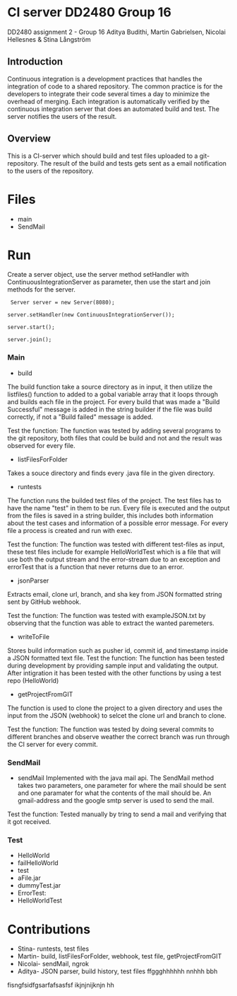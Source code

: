 # CI server DD2480 Group 16

DD2480 assignment 2 - Group 16 Aditya Budithi, Martin Gabrielsen, Nicolai Hellesnes & Stina Långström

## Introduction

Continuous integration is a development practices that handles the integration of code to a shared repository. The common practice is for the developers to integrate their code several times a day to minimize the overhead of merging. Each integration is automatically verified by the continuous integration server that does an automated build and test. The server notifies the users of the result.

## Overview

This is a CI-server which should build and test files uploaded to a git-repository. The result of the build and tests gets sent as a email notification to the users of the repository.

# Files

 - main
 - SendMail

# Run

Create a server object, use the server method setHandler with ContinuousIntegrationServer as parameter, then use the start and join methods for the server.

` Server server = new Server(8080);`

`server.setHandler(new ContinuousIntegrationServer());`

`server.start();`
        
`server.join(); `

### Main
- build

The build function take a source directory as in input, it then utilize the listfiles() function to added to a gobal variable array that it loops through and builds each file in the project. For every build that was made a "Build Successful" message is added in the string builder if the file was build correctly, if not a "Build failed" message is added.

Test the function: The function was tested by adding several programs to the git repository, both files that could be build and not and the result was observed for every file.
- listFilesForFolder

Takes a souce directory and finds every .java file in the given directory.
- runtests

The function runs the builded test files of the project. The test files has to have the name "test" in them to be run. Every file is executed and the output from the files is saved in a string builder, this includes both information about the test cases and information of a possible error message. For every file a process is created and run with exec.

Test the function: The function was tested with different test-files as input, these test files include for example HelloWorldTest which is a file that will use both the output stream and the error-stream due to an exception and errorTest that is a function that never returns due to an error. 

- jsonParser

Extracts email, clone url, branch, and sha key from JSON formatted string sent by GitHub webhook.

Test the function: The function was tested with exampleJSON.txt by observing that the function was able to extract the wanted paremeters.

- writeToFile

Stores build information such as pusher id, commit id, and timestamp inside a JSON formatted text file. 
Test the function: The function has been tested during development by providing sample input and validating the output.
After intigration it has been tested with the other functions by using a test repo (HelloWorld)

- getProjectFromGIT

The function is used to clone the project to a given directory and uses the input from the JSON (webhook) to selcet the clone url and branch to clone.

Test the function: The function was tested by doing several commits to different branches and observe weather the correct branch was run through the CI server for every commit.

### SendMail

- sendMail
Implemented with the java mail api. The SendMail method takes two parameters, one parameter for where the mail should be sent and one paramater for what the contents of the mail should be. An gmail-address and the google smtp server is used to send the mail.

Test the function: Tested manually by tring to send a mail and verifying that it got received.

### Test

- HelloWorld
- failHelloWorld
- test
- aFile.jar
- dummyTest.jar
- ErrorTest: 
- HelloWorldTest

# Contributions

 - Stina- runtests, test files
 - Martin- build, listFilesForFolder, webhook, test file, getProjectFromGIT
 - Nicolai- sendMail, ngrok
 - Aditya- JSON parser, build history, test files
 ffggghhhhhh
   nnhhh
bbh

fisngfsidfgsarfafsasfsf
ikjnjnijknjn
hh
